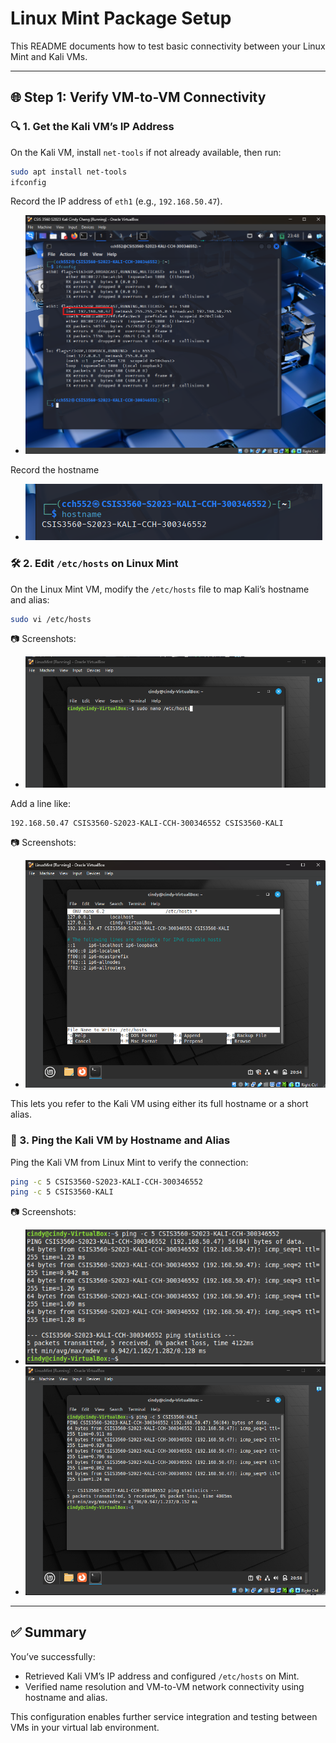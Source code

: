 # Linux Mint Package Setup

This README documents how to test basic connectivity between your Linux Mint and Kali VMs.

---

## 🌐 Step 1: Verify VM-to-VM Connectivity

### 🔍 1. Get the Kali VM’s IP Address

On the Kali VM, install `net-tools` if not already available, then run:

```bash
sudo apt install net-tools
ifconfig
```

Record the IP address of `eth1` (e.g., `192.168.50.47`).
* ![edit-etc-cmd](../04-check-connectivity/ifconfig-kali.png)

Record the hostname
* ![hostname](../04-check-connectivity/hostname.png)

### 🛠️ 2. Edit `/etc/hosts` on Linux Mint

On the Linux Mint VM, modify the `/etc/hosts` file to map Kali’s hostname and alias:

```bash
sudo vi /etc/hosts
```

📷 Screenshots:

* ![edit-etc-cmd](../04-check-connectivity\edit-etc-file-1.png)

Add a line like:

```
192.168.50.47 CSIS3560-S2023-KALI-CCH-300346552 CSIS3560-KALI
```

📷 Screenshots:

* ![edit-etc-contents](../04-check-connectivity\edit-etc-file-2.png)

This lets you refer to the Kali VM using either its full hostname or a short alias.

### 📶 3. Ping the Kali VM by Hostname and Alias

Ping the Kali VM from Linux Mint to verify the connection:

```bash
ping -c 5 CSIS3560-S2023-KALI-CCH-300346552
ping -c 5 CSIS3560-KALI
```

📷 Screenshots:

* ![ping hostname](../04-check-connectivity/ping-kali.png)
* ![ping alias](../04-check-connectivity/ping-kali-alias.png)

---

## ✅ Summary

You’ve successfully:

* Retrieved Kali VM’s IP address and configured `/etc/hosts` on Mint.
* Verified name resolution and VM-to-VM network connectivity using hostname and alias.

This configuration enables further service integration and testing between VMs in your virtual lab environment.
